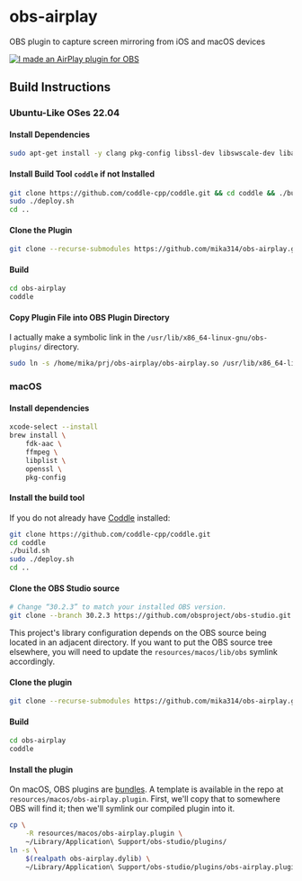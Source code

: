 # obs-airplay

OBS plugin to capture screen mirroring from iOS and macOS devices

[![I made an AirPlay plugin for OBS](https://user-images.githubusercontent.com/1877406/173214368-17392f78-5af7-4161-a57a-e1b8002c2dd3.png)](https://youtu.be/yN5SMHl9JdY "I made an AirPlay plugin for OBS")

## Build Instructions

### Ubuntu-Like OSes 22.04

#### Install Dependencies
```bash
sudo apt-get install -y clang pkg-config libssl-dev libswscale-dev libavcodec-dev libavformat-dev libavutil-dev libswresample-dev git libobs-dev libavahi-compat-libdnssd-dev libplist-dev libfdk-aac-dev
```

#### Install Build Tool `coddle` if not Installed
```bash
git clone https://github.com/coddle-cpp/coddle.git && cd coddle && ./build.sh
sudo ./deploy.sh
cd ..
```

#### Clone the Plugin
```bash
git clone --recurse-submodules https://github.com/mika314/obs-airplay.git
```

#### Build
```bash
cd obs-airplay
coddle
```

#### Copy Plugin File into OBS Plugin Directory
I actually make a symbolic link in the `/usr/lib/x86_64-linux-gnu/obs-plugins/` directory.
```bash
sudo ln -s /home/mika/prj/obs-airplay/obs-airplay.so /usr/lib/x86_64-linux-gnu/obs-plugins/obs-airplay.so
```

### macOS

#### Install dependencies

```sh
xcode-select --install
brew install \
    fdk-aac \
    ffmpeg \
    libplist \
    openssl \
    pkg-config
```

#### Install the build tool

If you do not already have [Coddle] installed:

```sh
git clone https://github.com/coddle-cpp/coddle.git
cd coddle
./build.sh
sudo ./deploy.sh
cd ..
```

[Coddle]: https://github.com/coddle-cpp/coddle

#### Clone the OBS Studio source

```sh
# Change “30.2.3” to match your installed OBS version.
git clone --branch 30.2.3 https://github.com/obsproject/obs-studio.git
```

This project's library configuration
depends on the OBS source being located in an adjacent directory.
If you want to put the OBS source tree elsewhere,
you will need to update the `resources/macos/lib/obs` symlink accordingly.

#### Clone the plugin

```sh
git clone --recurse-submodules https://github.com/mika314/obs-airplay.git
```

#### Build

```sh
cd obs-airplay
coddle
```

#### Install the plugin

On macOS, OBS plugins are [bundles].
A template is available in the repo
at `resources/macos/obs-airplay.plugin`.
First, we'll copy that to somewhere OBS will find it;
then we'll symlink our compiled plugin into it.

```bash
cp \
    -R resources/macos/obs-airplay.plugin \
    ~/Library/Application\ Support/obs-studio/plugins/
ln -s \
    $(realpath obs-airplay.dylib) \
    ~/Library/Application\ Support/obs-studio/plugins/obs-airplay.plugin/Contents/MacOS/obs-airplay
```

[bundles]: https://en.wikipedia.org/wiki/Bundle_(macOS)
